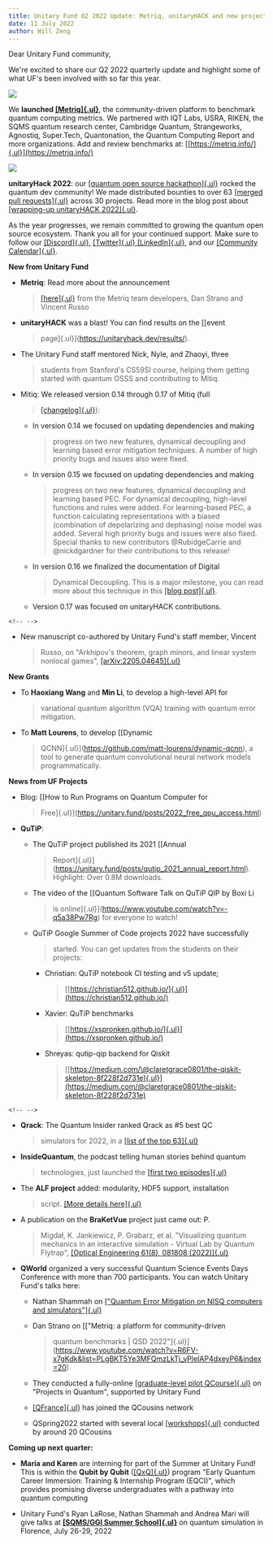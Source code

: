 ```yaml
---
title: Unitary Fund Q2 2022 Update: Metriq, unitaryHACK and new projects!
date: 11 July 2022
author: Will Zeng
---
```


Dear Unitary Fund community,

We're excited to share our Q2 2022 quarterly update and highlight some
of what UF's been involved with so far this year.

![](media/image2.png)

We **launched
[[Metriq]{.ul}](https://unitary.fund/posts/metriq_release.html)**, the
community-driven platform to benchmark quantum computing metrics. We
partnered with IQT Labs, USRA, RIKEN, the SQMS quantum research center,
Cambridge Quantum, Strangeworks, Agnostiq, Super.Tech, Quantonation, the
Quantum Computing Report and more organizations. Add and review
benchmarks at: [[https://metriq.info/]{.ul}](https://metriq.info/)

![](media/image1.png)

**unitaryHack 2022**: our [[quantum open source
hackathon]{.ul}](https://unitaryhack.dev/) rocked the quantum dev
community! We made distributed bounties to over 63 [[merged pull
requests]{.ul}](https://unitaryhack.dev/bounties/) across 30 projects.
Read more in the blog post about [[wrapping-up unitaryHACK
2022]{.ul}](https://unitary.fund/posts/2022_unitaryhack_wrapup.html).

As the year progresses, we remain committed to growing the quantum open
source ecosystem. Thank you all for your continued support. Make sure to
follow our [[Discord]{.ul}](https://discord.com/invite/JqVGmpkP96),
[[Twitter]{.ul}](https://twitter.com/unitaryfund),[[LinkedIn]{.ul}](https://www.linkedin.com/company/unitary-fund/),
and our [[Community
Calendar]{.ul}](https://calendar.google.com/calendar/u/0/embed?src=c_mgqdq6hj2isi4d6h467kfqvg60@group.calendar.google.com).

**New from Unitary Fund**

-   **Metriq**: Read more about the announcement
    > [[here]{.ul}](https://unitary.fund/posts/metriq_release.html) from
    > the Metriq team developers, Dan Strano and Vincent Russo

-   **unitaryHACK** was a blast! You can find results on the [[event
    > page]{.ul}](https://unitaryhack.dev/results/).

-   The Unitary Fund staff mentored Nick, Nyle, and Zhaoyi, three
    > students from Stanford's CS59SI course, helping them getting
    > started with quantum OSSS and contributing to Mitiq.

-   Mitiq: We released version 0.14 through 0.17 of Mitiq (full
    > [[changelog]{.ul}](https://mitiq.readthedocs.io/en/latest/changelog.html)):

    -   In version 0.14 we focused on updating dependencies and making
        > progress on two new features, dynamical decoupling and
        > learning based error mitigation techniques. A number of high
        > priority bugs and issues also were fixed.

    -   In version 0.15 we focused on updating dependencies and making
        > progress on two new features, dynamical decoupling and
        > learning based PEC. For dynamical decoupling, high-level
        > functions and rules were added. For learning-based PEC, a
        > function calculating representations with a biased
        > (combination of depolarizing and dephasing) noise model was
        > added. Several high priority bugs and issues were also fixed.
        > Special thanks to new contributors \@RubidgeCarrie and
        > \@nickdgardner for their contributions to this release!

    -   In version 0.16 we finalized the documentation of Digital
        > Dynamical Decoupling. This is a major milestone, you can read
        > more about this technique in this [[blog
        > post]{.ul}](https://unitary.fund/posts/2022_dynamical_decoupling_in_mitiq.html).

    -   Version 0.17 was focused on unitaryHACK contributions.

```{=html}
<!-- -->
```
-   New manuscript co-authored by Unitary Fund's staff member, Vincent
    > Russo, on "Arkhipov\'s theorem, graph minors, and linear system
    > nonlocal games",
    > [[arXiv:2205.04645]{.ul}](https://arxiv.org/abs/2205.04645)

**New Grants**

-   To **Haoxiang Wang** and **Min Li**, to develop a high-level API for
    > variational quantum algorithm (VQA) training with quantum error
    > mitigation.

-   To **Matt Lourens**, to develop [[Dynamic
    > QCNN]{.ul}](https://github.com/matt-lourens/dynamic-qcnn), a tool
    > to generate quantum convolutional neural network models
    > programmatically.

**News from UF Projects**

-   Blog: [[How to Run Programs on Quantum Computer for
    > Free]{.ul}](https://unitary.fund/posts/2022_free_qpu_access.html)

-   **QuTiP**:

    -   The QuTiP project published its 2021 [[Annual
        > Report]{.ul}](https://unitary.fund/posts/qutip_2021_annual_report.html).
        > Highlight: Over 0.8M downloads.

    -   The video of the [[Quantum Software Talk on QuTiP QIP by Boxi Li
        > is online]{.ul}](https://www.youtube.com/watch?v=-q5a38Pw7Rg)
        > for everyone to watch!

    -   QuTiP Google Summer of Code projects 2022 have successfully
        > started. You can get updates from the students on their
        > projects:

        -   Christian: QuTiP notebook CI testing and v5 update;
            > [[https://christian512.github.io/]{.ul}](https://christian512.github.io/)

        -   Xavier: QuTiP benchmarks
            > [[https://xspronken.github.io/]{.ul}](https://xspronken.github.io/)

        -   Shreyas: qutip-qip backend for Qiskit
            > [[https://medium.com/\@claretgrace0801/the-qiskit-skeleton-8f228f2d731e]{.ul}](https://medium.com/@claretgrace0801/the-qiskit-skeleton-8f228f2d731e)

```{=html}
<!-- -->
```
-   **Qrack**: The Quantum Insider ranked Qrack as \#5 best QC
    > simulators for 2022, in a [[list of the top
    > 63]{.ul}](https://thequantuminsider.com/2022/06/14/top-63-quantum-computer-simulators-for-2022/)

-   **InsideQuantum**, the podcast telling human stories behind quantum
    > technologies, just launched the [[first two
    > episodes]{.ul}](https://twitter.com/insideqm/status/1543920210314510337)

-   The **ALF project** added: modularity, HDF5 support, installation
    > script. [[More details
    > here]{.ul}](https://gitpages.physik.uni-wuerzburg.de/ALF/ALF_Webpage/news/2022-06-24-alf-2.3-release/)

-   A publication on the **BraKetVue** project just came out: P.
    > Migdał, K. Jankiewicz, P. Grabarz, et al. \"Visualizing quantum
    > mechanics in an interactive simulation - Virtual Lab by Quantum
    > Flytrap\", [[Optical Engineering 61(8),
    > 081808 (2022)]{.ul}](https://doi.org/10.1117/1.OE.61.8.081808)

-   **QWorld** organized a very successful Quantum Science Events Days Conference with more than 700 participants. You can watch Unitary Fund's talks here:

    -   Nathan Shammah on [[\"Quantum Error Mitigation on NISQ computers and simulators"]{.ul}](https://www.youtube.com/watch?v=_6WXiVlXTS8&list=PLgBKT5Ye3MFQmzLkTj_vPleIAP4dxeyP6&index=1)

    -   Dan Strano on [[\"Metriq: a platform for community-driven
        > quantum benchmarks \| QSD
        > 2022\"]{.ul}](https://www.youtube.com/watch?v=R6FV-x7gKdk&list=PLgBKT5Ye3MFQmzLkTj_vPleIAP4dxeyP6&index=20)

    -   They conducted a fully-online [[graduate-level pilot QCourse]{.ul}](https://qworld.net/qcourse570-1/) on "Projects in Quantum", supported by Unitary Fund

    -   [[QFrance]{.ul}](https://qworld.net/qfrance) has joined the QCousins network

    -   QSpring2022 started with several local [[workshops]{.ul}](https://qworld.net/qspring2022/) conducted by around 20 QCousins

**Coming up next quarter:**

-   **Maria and Karen** are interning for part of the Summer at Unitary Fund! This is within the **Qubit by Qubit** ([[QxQ]{.ul}](https://www.qubitbyqubit.org/)) program "Early Quantum Career Immersion: Training & Internship Program (EQCI)", which provides promising diverse undergraduates with a pathway into quantum computing

-   Unitary Fund's Ryan LaRose, Nathan Shammah and Andrea Mari will give talks at [**[SQMS/GGI Summer School]{.ul}**](https://www.ggi.infn.it/showevent.pl?id=436) on quantum simulation in Florence, July 26-29, 2022
